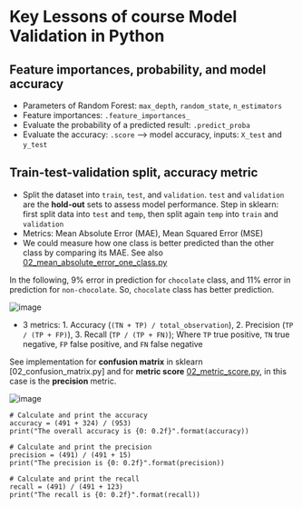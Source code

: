 # Key Lessons of course Model Validation in Python

## Feature importances, probability, and model accuracy

* Parameters of Random Forest: `max_depth`, `random_state`, `n_estimators`
* Feature importances: `.feature_importances_`
* Evaluate the probability of a predicted result: `.predict_proba`
* Evaluate the accuracy: `.score` --> model accuracy, inputs: `X_test` and `y_test`

## Train-test-validation split, accuracy metric

* Split the dataset into `train`, `test`, and `validation`. `test` and `validation` are the **hold-out** sets to assess model performance. Step in sklearn: first split data into `test` and `temp`, then split again `temp` into `train` and `validation`
* Metrics: Mean Absolute Error (MAE), Mean Squared Error (MSE)
* We could measure how one class is better predicted than the other class by comparing its MAE. See also [02_mean_absolute_error_one_class.py]()

In the following, 9% error in prediction for `chocolate` class, and 11% error in prediction for `non-chocolate`. So, `chocolate` class has better prediction.

![image](https://user-images.githubusercontent.com/51282928/82670108-bd046300-9c66-11ea-8da3-b63a14459759.png)

* 3 metrics: 1. Accuracy (`(TN + TP) / total_observation`), 2. Precision (`TP / (TP + FP)`), 3. Recall (`TP / (TP + FN)`); Where `TP` true positive, `TN` true negative, `FP` false positive, and `FN` false negative

See implementation for **confusion matrix** in sklearn [02_confusion_matrix.py] and for **metric score** [02_metric_score.py](), in this case is the **precision** metric. 

![image](https://user-images.githubusercontent.com/51282928/82678600-10c97900-9c74-11ea-9169-e63654072376.png)

```
# Calculate and print the accuracy
accuracy = (491 + 324) / (953)
print("The overall accuracy is {0: 0.2f}".format(accuracy))

# Calculate and print the precision
precision = (491) / (491 + 15)
print("The precision is {0: 0.2f}".format(precision))

# Calculate and print the recall
recall = (491) / (491 + 123)
print("The recall is {0: 0.2f}".format(recall))
```

